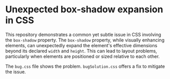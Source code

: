 # Unexpected box-shadow expansion in CSS

This repository demonstrates a common yet subtle issue in CSS involving the `box-shadow` property.  The `box-shadow` property, while visually enhancing elements, can unexpectedly expand the element's effective dimensions beyond its declared `width` and `height`. This can lead to layout problems, particularly when elements are positioned or sized relative to each other.

The `bug.css` file shows the problem.  `bugSolution.css` offers a fix to mitigate the issue.